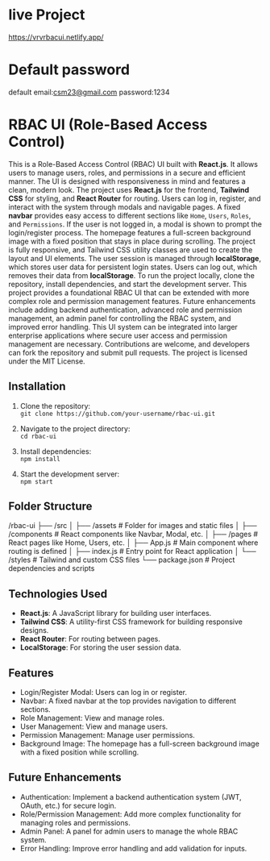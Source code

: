 # live Project
https://vrvrbacui.netlify.app/

# Default password 

default email:csm23@gmail.com
password:1234

# RBAC UI (Role-Based Access Control)

This is a Role-Based Access Control (RBAC) UI built with **React.js**. It allows users to manage users, roles, and permissions in a secure and efficient manner. The UI is designed with responsiveness in mind and features a clean, modern look. The project uses **React.js** for the frontend, **Tailwind CSS** for styling, and **React Router** for routing. Users can log in, register, and interact with the system through modals and navigable pages. A fixed **navbar** provides easy access to different sections like `Home`, `Users`, `Roles`, and `Permissions`. If the user is not logged in, a modal is shown to prompt the login/register process. The homepage features a full-screen background image with a fixed position that stays in place during scrolling. The project is fully responsive, and Tailwind CSS utility classes are used to create the layout and UI elements. The user session is managed through **localStorage**, which stores user data for persistent login states. Users can log out, which removes their data from **localStorage**. To run the project locally, clone the repository, install dependencies, and start the development server. This project provides a foundational RBAC UI that can be extended with more complex role and permission management features. Future enhancements include adding backend authentication, advanced role and permission management, an admin panel for controlling the RBAC system, and improved error handling. This UI system can be integrated into larger enterprise applications where secure user access and permission management are necessary. Contributions are welcome, and developers can fork the repository and submit pull requests. The project is licensed under the MIT License. 

## Installation

1. Clone the repository:  
   `git clone https://github.com/your-username/rbac-ui.git`

2. Navigate to the project directory:  
   `cd rbac-ui`

3. Install dependencies:  
   `npm install`

4. Start the development server:  
   `npm start`

## Folder Structure

/rbac-ui ├── /src │ ├── /assets # Folder for images and static files │ ├── /components # React components like Navbar, Modal, etc. │ ├── /pages # React pages like Home, Users, etc. │ ├── App.js # Main component where routing is defined │ ├── index.js # Entry point for React application │ └── /styles # Tailwind and custom CSS files └── package.json # Project dependencies and scripts


## Technologies Used

- **React.js**: A JavaScript library for building user interfaces.
- **Tailwind CSS**: A utility-first CSS framework for building responsive designs.
- **React Router**: For routing between pages.
- **LocalStorage**: For storing the user session data.
  
## Features

- Login/Register Modal: Users can log in or register.
- Navbar: A fixed navbar at the top provides navigation to different sections.
- Role Management: View and manage roles.
- User Management: View and manage users.
- Permission Management: Manage user permissions.
- Background Image: The homepage has a full-screen background image with a fixed position while scrolling.

## Future Enhancements

- Authentication: Implement a backend authentication system (JWT, OAuth, etc.) for secure login.
- Role/Permission Management: Add more complex functionality for managing roles and permissions.
- Admin Panel: A panel for admin users to manage the whole RBAC system.
- Error Handling: Improve error handling and add validation for inputs.
  










